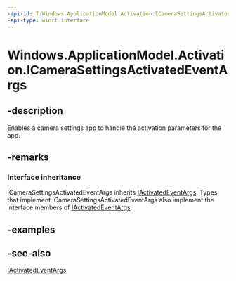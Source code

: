 ```yaml
---
-api-id: T:Windows.ApplicationModel.Activation.ICameraSettingsActivatedEventArgs
-api-type: winrt interface
---
```


<!-- Interface syntax.
public interface ICameraSettingsActivatedEventArgs : Windows.ApplicationModel.Activation.IActivatedEventArgs
-->

# Windows.ApplicationModel.Activation.ICameraSettingsActivatedEventArgs

## -description
Enables a camera settings app to handle the activation parameters for the app.

## -remarks
### Interface inheritance

ICameraSettingsActivatedEventArgs inherits [IActivatedEventArgs](iactivatedeventargs.md). Types that implement ICameraSettingsActivatedEventArgs also implement the interface members of [IActivatedEventArgs](iactivatedeventargs.md).

## -examples

## -see-also
[IActivatedEventArgs](iactivatedeventargs.md)
